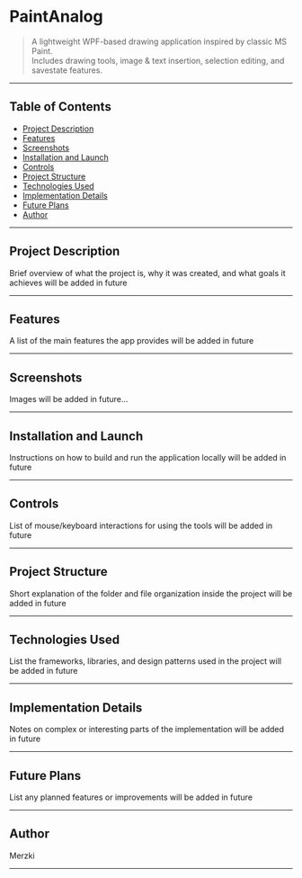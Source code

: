 # PaintAnalog

> A lightweight WPF-based drawing application inspired by classic MS Paint.  
> Includes drawing tools, image & text insertion, selection editing, and savestate features.

---

## Table of Contents

- [Project Description](#-project-description)
- [Features](#-features)
- [Screenshots](#-screenshots)
- [Installation and Launch](#-installation-and-launch)
- [Controls](#-controls)
- [Project Structure](#-project-structure)
- [Technologies Used](#-technologies-used)
- [Implementation Details](#-implementation-details)
- [Future Plans](#-future-plans)
- [Author](#-author)

---

## Project Description

Brief overview of what the project is, why it was created, and what goals it achieves will be added in future

---

## Features

A list of the main features the app provides will be added in future

---

## Screenshots

Images will be added in future...

---

## Installation and Launch

Instructions on how to build and run the application locally will be added in future

---

## Controls

List of mouse/keyboard interactions for using the tools will be added in future

---

## Project Structure

Short explanation of the folder and file organization inside the project will be added in future

---

## Technologies Used

List the frameworks, libraries, and design patterns used in the project will be added in future

---

## Implementation Details

Notes on complex or interesting parts of the implementation will be added in future

---

## Future Plans

List any planned features or improvements will be added in future

---

## Author

Merzki

---

